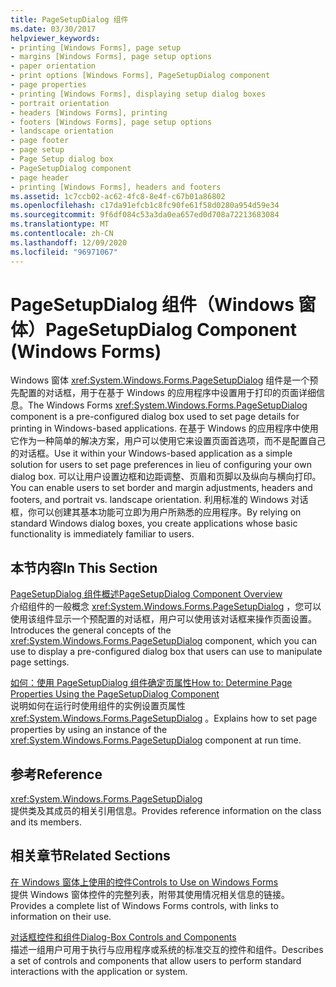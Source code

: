 ```yaml
---
title: PageSetupDialog 组件
ms.date: 03/30/2017
helpviewer_keywords:
- printing [Windows Forms], page setup
- margins [Windows Forms], page setup options
- paper orientation
- print options [Windows Forms], PageSetupDialog component
- page properties
- printing [Windows Forms], displaying setup dialog boxes
- portrait orientation
- headers [Windows Forms], printing
- footers [Windows Forms], page setup options
- landscape orientation
- page footer
- page setup
- Page Setup dialog box
- PageSetupDialog component
- page header
- printing [Windows Forms], headers and footers
ms.assetid: 1c7ccb02-ac62-4fc8-8e4f-c67b01a86802
ms.openlocfilehash: c17da91efcb1c8fc90fe61f58d0280a954d59e34
ms.sourcegitcommit: 9f6df084c53a3da0ea657ed0d708a72213683084
ms.translationtype: MT
ms.contentlocale: zh-CN
ms.lasthandoff: 12/09/2020
ms.locfileid: "96971067"
---
```

# <a name="pagesetupdialog-component-windows-forms"></a><span data-ttu-id="90147-102">PageSetupDialog 组件（Windows 窗体）</span><span class="sxs-lookup"><span data-stu-id="90147-102">PageSetupDialog Component (Windows Forms)</span></span>
<span data-ttu-id="90147-103">Windows 窗体 <xref:System.Windows.Forms.PageSetupDialog> 组件是一个预先配置的对话框，用于在基于 Windows 的应用程序中设置用于打印的页面详细信息。</span><span class="sxs-lookup"><span data-stu-id="90147-103">The Windows Forms <xref:System.Windows.Forms.PageSetupDialog> component is a pre-configured dialog box used to set page details for printing in Windows-based applications.</span></span> <span data-ttu-id="90147-104">在基于 Windows 的应用程序中使用它作为一种简单的解决方案，用户可以使用它来设置页面首选项，而不是配置自己的对话框。</span><span class="sxs-lookup"><span data-stu-id="90147-104">Use it within your Windows-based application as a simple solution for users to set page preferences in lieu of configuring your own dialog box.</span></span> <span data-ttu-id="90147-105">可以让用户设置边框和边距调整、页眉和页脚以及纵向与横向打印。</span><span class="sxs-lookup"><span data-stu-id="90147-105">You can enable users to set border and margin adjustments, headers and footers, and portrait vs. landscape orientation.</span></span> <span data-ttu-id="90147-106">利用标准的 Windows 对话框，你可以创建其基本功能可立即为用户所熟悉的应用程序。</span><span class="sxs-lookup"><span data-stu-id="90147-106">By relying on standard Windows dialog boxes, you create applications whose basic functionality is immediately familiar to users.</span></span>  
  
## <a name="in-this-section"></a><span data-ttu-id="90147-107">本节内容</span><span class="sxs-lookup"><span data-stu-id="90147-107">In This Section</span></span>  
 [<span data-ttu-id="90147-108">PageSetupDialog 组件概述</span><span class="sxs-lookup"><span data-stu-id="90147-108">PageSetupDialog Component Overview</span></span>](pagesetupdialog-component-overview-windows-forms.md)  
 <span data-ttu-id="90147-109">介绍组件的一般概念 <xref:System.Windows.Forms.PageSetupDialog> ，您可以使用该组件显示一个预配置的对话框，用户可以使用该对话框来操作页面设置。</span><span class="sxs-lookup"><span data-stu-id="90147-109">Introduces the general concepts of the <xref:System.Windows.Forms.PageSetupDialog> component, which you can use to display a pre-configured dialog box that users can use to manipulate page settings.</span></span>  
  
 [<span data-ttu-id="90147-110">如何：使用 PageSetupDialog 组件确定页属性</span><span class="sxs-lookup"><span data-stu-id="90147-110">How to: Determine Page Properties Using the PageSetupDialog Component</span></span>](how-to-determine-page-properties-using-the-pagesetupdialog-component.md)  
 <span data-ttu-id="90147-111">说明如何在运行时使用组件的实例设置页属性 <xref:System.Windows.Forms.PageSetupDialog> 。</span><span class="sxs-lookup"><span data-stu-id="90147-111">Explains how to set page properties by using an instance of the <xref:System.Windows.Forms.PageSetupDialog> component at run time.</span></span>  
  
## <a name="reference"></a><span data-ttu-id="90147-112">参考</span><span class="sxs-lookup"><span data-stu-id="90147-112">Reference</span></span>  
 <xref:System.Windows.Forms.PageSetupDialog>  
 <span data-ttu-id="90147-113">提供类及其成员的相关引用信息。</span><span class="sxs-lookup"><span data-stu-id="90147-113">Provides reference information on the class and its members.</span></span>  
  
## <a name="related-sections"></a><span data-ttu-id="90147-114">相关章节</span><span class="sxs-lookup"><span data-stu-id="90147-114">Related Sections</span></span>  
 [<span data-ttu-id="90147-115">在 Windows 窗体上使用的控件</span><span class="sxs-lookup"><span data-stu-id="90147-115">Controls to Use on Windows Forms</span></span>](controls-to-use-on-windows-forms.md)  
 <span data-ttu-id="90147-116">提供 Windows 窗体控件的完整列表，附带其使用情况相关信息的链接。</span><span class="sxs-lookup"><span data-stu-id="90147-116">Provides a complete list of Windows Forms controls, with links to information on their use.</span></span>  
  
 [<span data-ttu-id="90147-117">对话框控件和组件</span><span class="sxs-lookup"><span data-stu-id="90147-117">Dialog-Box Controls and Components</span></span>](dialog-box-controls-and-components-windows-forms.md)  
 <span data-ttu-id="90147-118">描述一组用户可用于执行与应用程序或系统的标准交互的控件和组件。</span><span class="sxs-lookup"><span data-stu-id="90147-118">Describes a set of controls and components that allow users to perform standard interactions with the application or system.</span></span>
